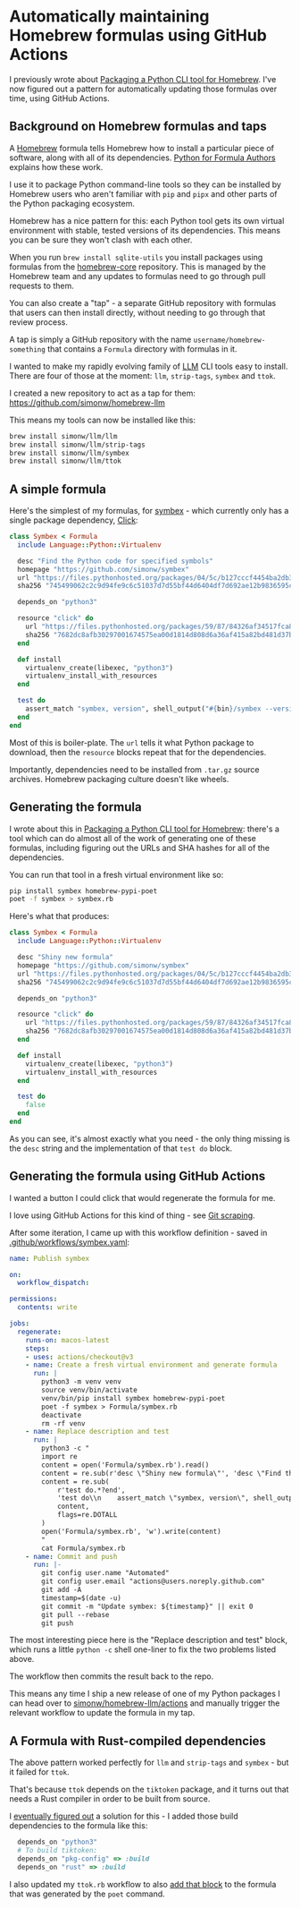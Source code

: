 # Automatically maintaining Homebrew formulas using GitHub Actions

I previously wrote about [Packaging a Python CLI tool for Homebrew](https://til.simonwillison.net/homebrew/packaging-python-cli-for-homebrew). I've now figured out a pattern for automatically updating those formulas over time, using GitHub Actions.

## Background on Homebrew formulas and taps

A [Homebrew](https://brew.sh/) formula tells Homebrew how to install a particular piece of software, along with all of its dependencies. [Python for Formula Authors](https://docs.brew.sh/Python-for-Formula-Authors) explains how these work.

I use it to package Python command-line tools so they can be installed by Homebrew users who aren't familiar with `pip` and `pipx` and other parts of the Python packaging ecosystem.

Homebrew has a nice pattern for this: each Python tool gets its own virtual environment with stable, tested versions of its dependencies. This means you can be sure they won't clash with each other.

When you run `brew install sqlite-utils` you install packages using formulas from the [homebrew-core](https://github.com/Homebrew/homebrew-core) repository. This is managed by the Homebrew team and any updates to formulas need to go through pull requests to them.

You can also create a "tap" - a separate GitHub repository with formulas that users can then install directly, without needing to go through that review process.

A tap is simply a GitHub repository with the name `username/homebrew-something` that contains a `Formula` directory with formulas in it.

I wanted to make my rapidly evolving family of [LLM](https://llm.datasette.io/) CLI tools easy to install. There are four of those at the moment: `llm`, `strip-tags`, `symbex` and `ttok`.

I created a new repository to act as a tap for them: https://github.com/simonw/homebrew-llm

This means my tools can now be installed like this:
```bash
brew install simonw/llm/llm
brew install simonw/llm/strip-tags
brew install simonw/llm/symbex
brew install simonw/llm/ttok
```
## A simple formula

Here's the simplest of my formulas, for [symbex](https://github.com/simonw/symbex) - which currently only has a single package dependency, [Click](https://click.palletsprojects.com/):

```ruby
class Symbex < Formula
  include Language::Python::Virtualenv

  desc "Find the Python code for specified symbols"
  homepage "https://github.com/simonw/symbex"
  url "https://files.pythonhosted.org/packages/04/5c/b127cccf4454ba2db390395b6181684693194e7840e59afd705eec8ef6bb/symbex-0.6.tar.gz"
  sha256 "745499062c2c9d94fe9c6c51037d7d55bf44d6404df7d692ae12b9836595c850"

  depends_on "python3"

  resource "click" do
    url "https://files.pythonhosted.org/packages/59/87/84326af34517fca8c58418d148f2403df25303e02736832403587318e9e8/click-8.1.3.tar.gz"
    sha256 "7682dc8afb30297001674575ea00d1814d808d6a36af415a82bd481d37ba7b8e"
  end

  def install
    virtualenv_create(libexec, "python3")
    virtualenv_install_with_resources
  end

  test do
    assert_match "symbex, version", shell_output("#{bin}/symbex --version")
  end
end
```
Most of this is boiler-plate. The `url` tells it what Python package to download, then the `resource` blocks repeat that for the dependencies.

Importantly, dependencies need to be installed from `.tar.gz` source archives. Homebrew packaging culture doesn't like wheels.

## Generating the formula

I wrote about this in [Packaging a Python CLI tool for Homebrew](https://til.simonwillison.net/homebrew/packaging-python-cli-for-homebrew): there's a tool which can do almost all of the work of generating one of these formulas, including figuring out the URLs and SHA hashes for all of the dependencies.

You can run that tool in a fresh virtual environment like so:
```bash
pip install symbex homebrew-pypi-poet
poet -f symbex > symbex.rb
```
Here's what that produces:
```ruby                                        
class Symbex < Formula
  include Language::Python::Virtualenv

  desc "Shiny new formula"
  homepage "https://github.com/simonw/symbex"
  url "https://files.pythonhosted.org/packages/04/5c/b127cccf4454ba2db390395b6181684693194e7840e59afd705eec8ef6bb/symbex-0.6.tar.gz"
  sha256 "745499062c2c9d94fe9c6c51037d7d55bf44d6404df7d692ae12b9836595c850"

  depends_on "python3"

  resource "click" do
    url "https://files.pythonhosted.org/packages/59/87/84326af34517fca8c58418d148f2403df25303e02736832403587318e9e8/click-8.1.3.tar.gz"
    sha256 "7682dc8afb30297001674575ea00d1814d808d6a36af415a82bd481d37ba7b8e"
  end

  def install
    virtualenv_create(libexec, "python3")
    virtualenv_install_with_resources
  end

  test do
    false
  end
end
```
As you can see, it's almost exactly what you need - the only thing missing is the `desc` string and the implementation of that `test do` block.

## Generating the formula using GitHub Actions

I wanted a button I could click that would regenerate the formula for me.

I love using GitHub Actions for this kind of thing - see [Git scraping](https://simonwillison.net/2020/Oct/9/git-scraping/).

After some iteration, I came up with this workflow definition - saved in [.github/workflows/symbex.yaml](https://github.com/simonw/homebrew-llm/blob/main/.github/workflows/symbex.yaml):

```yaml
name: Publish symbex

on:
  workflow_dispatch:

permissions:
  contents: write

jobs:
  regenerate:
    runs-on: macos-latest
    steps:
    - uses: actions/checkout@v3
    - name: Create a fresh virtual environment and generate formula
      run: |
        python3 -m venv venv
        source venv/bin/activate
        venv/bin/pip install symbex homebrew-pypi-poet
        poet -f symbex > Formula/symbex.rb
        deactivate
        rm -rf venv
    - name: Replace description and test
      run: |
        python3 -c "
        import re
        content = open('Formula/symbex.rb').read()
        content = re.sub(r'desc \"Shiny new formula\"', 'desc \"Find the Python code for specified symbols\"', content)
        content = re.sub(
            r'test do.*?end',
            'test do\\n    assert_match \"symbex, version\", shell_output(\"#{bin}/symbex --version\")\\n  end',
            content,
            flags=re.DOTALL
        )
        open('Formula/symbex.rb', 'w').write(content)
        "
        cat Formula/symbex.rb
    - name: Commit and push
      run: |-
        git config user.name "Automated"
        git config user.email "actions@users.noreply.github.com"
        git add -A
        timestamp=$(date -u)
        git commit -m "Update symbex: ${timestamp}" || exit 0
        git pull --rebase
        git push
```
The most interesting piece here is the "Replace description and test" block, which runs a little `python -c` shell one-liner to fix the two problems listed above.

The workflow then commits the result back to the repo.

This means any time I ship a new release of one of my Python packages I can head over to [simonw/homebrew-llm/actions](https://github.com/simonw/homebrew-llm/actions) and manually trigger the relevant workflow to update the formula in my tap.

## A Formula with Rust-compiled dependencies

The above pattern worked perfectly for `llm` and `strip-tags` and `symbex` - but it failed for `ttok`.

That's because `ttok` depends on the `tiktoken` package, and it turns out that needs a Rust compiler in order to be built from source.

I [eventually figured out](https://github.com/simonw/homebrew-llm/issues/1) a solution for this - I added those build dependencies to the formula like this:

```ruby
  depends_on "python3"
  # To build tiktoken:
  depends_on "pkg-config" => :build
  depends_on "rust" => :build
```

I also updated my `ttok.rb` workflow to also [add that block](https://github.com/simonw/homebrew-llm/blob/baa67dd2552f3b5334d05d8fbbabc7d3e13956c4/.github/workflows/ttok.yaml#L28-L33) to the formula that was generated by the `poet` command.
